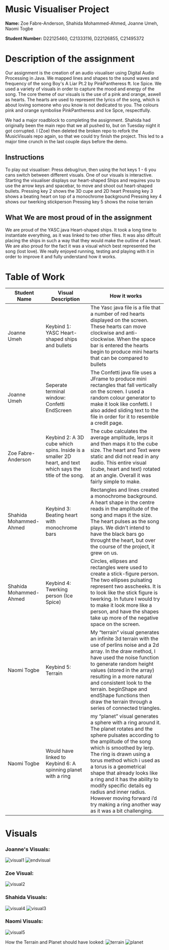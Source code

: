 # Music Visualiser Project


**Name:** Zoe Fabre-Anderson, Shahida Mohammed-Ahmed, Joanne Umeh, Naomi Togbe


**Student Number:** D22125460, C21333116, D22126855, C21495372


# Description of the assignment
Our assignment is the creation of an audio visualiser using Digital Audio Processing in Java. We mapped lines and shapes to the sound waves and frequency of the song Boy's A Liar Pt.2 by PinkPantheress ft. Ice Spice. We used a variety of visuals in order to capture the mood and energy of the song. The core theme of our visuals is the use of a pink and orange, aswell as hearts. The hearts are used to represent the lyrics of the song, which is about loving someone who you know is not dedicated to you. The colours pink and orange symbolise PinkPantheress and Ice Spce, respectfully.

We had a major roadblock to completing the assignment. Shahida had originally been the main repo that we all pushed to, but on Tuesday night it got corrupted. I (Zoe) then deleted the broken repo to refork the MusicVisuals repo again, so that we could try finish the project. This led to a major time crunch in the last couple days before the demo.

## Instructions
To play out visualiser: Press debug/run, then using the hot keys 1 - 6 you cans switch between different visuals. 
One of our visuals is interactive. 
Starting the visualiser displays our heart-shaped Ships and requires you to use the arrow keys and spacebar, to move and shoot out heart-shaped bullets.
Pressing key 2 shows the 3D cupe and 2D heart
Pressing key 3 shows a beating heart on top of a monochrome background
Pressing key 4 shows our twerking stickperson
Pressing key 5 shows the noise terrain


## What We are most proud of in the assignment
We are proud of the YASC.java Heart-shaped ships. It took a long time to instantiate everything, as it was linked to two other files. It was also diffcult placing the ships in such a way that they would make the outline of a heart. We are also proud for the fact it was a visual which best represented the song (lost love). We really enjoyed running, testing and playing with it in order to improve it and fully understand how it works.


# Table of Work
| Student Name | Visual Description | How it works |
|-----------|-----------|-----------|
| Joanne Umeh | Keybind 1: YASC Heart-shaped ships and bullets | The Yasc java file is a file that a number of red hearts displayed on the screen. These hearts can move clockwise and anti-clockwise. When the space bar is entered the hearts begin to produce mini hearts that can be compared to bullets |
| Joanne Umeh | Seperate terminal window: Confetti EndScreen | The Confetti java file uses a JFrame to produce mini rectangles that fall vertically on the screen. I used a random colour generator to make it look like confetti. I also added sliding text to the file in order for it to resemble a credit page. |
| Zoe Fabre-Anderson | Keybind 2: A 3D cube which spins. Inside is a smaller 2D heart, and text which says the title of the song. | The cube calculates the average amplitude, lerps it and then maps it to the cube size. The heart and Text were static and did not read in any audio. This entire visual (cube, heart and text) rotated at an angle. Overall it was fairly simple to make. |
| Shahida Mohammed-Ahmed | Keybind 3: Beating heart with monochrome bars | Rectangles and lines created a monochrome background. A heart shape in the centre reads in the amplitude of the song and maps it the size. The heart pulses as the song plays. We didn't intend to have the black bars go throught the heart, but over the course of the project, it grew on us. |
| Shahida Mohammed-Ahmed | Keybind 4: Twerking person (Ice Spice) | Circles, ellipses and rectangles were used to create a stick-figure person. The two ellipses pulsating represent two asscheeks. It is to look like the stick figure is twerking. In future I would try to make it look more like a person, and have the shapes take up more of the negative space on the screen. |
| Naomi Togbe | Keybind 5: Terrain | My “terrain” visual generates an infinite 3d terrain with the use of perlins noise and a 2d array.  In the draw method, I have used the noise function to generate random height values (stored in the array) resulting in a more natural and consistent look to the terrain. beginShape and endShape functions then draw the terrain through a series of connected triangles. |
| Naomi Togbe | Would have linked to Keybind 6: A spinning planet with a ring | my “planet” visual generates a sphere with a ring around it. The planet rotates and the sphere pulsates according to the amplitude of the song which is smoothed by lerp. The ring is drawn using a torus method which i used as a torus is a geometrical shape that already looks like a ring and it has the ability to modify specific details eg radius and inner radius. However moving forward i’d try making a ring another way as it was a bit challenging. |


# Visuals
### **Joanne's Visuals:**
![visual1](https://user-images.githubusercontent.com/123522743/236204085-2a4d5482-c31d-4d0a-8669-4c157f02e08f.png)
![endvisual](https://user-images.githubusercontent.com/123522743/236352899-014b55d0-6761-4def-8d65-3eb08bb54530.png)


### **Zoe Visual:**
![visual2](https://user-images.githubusercontent.com/123522743/236352923-1c00da69-1360-4660-92f7-8a28228cfaca.png)


### **Shahida Visuals:**
![visual4](https://user-images.githubusercontent.com/123522743/236352671-c68cf352-cdac-4e60-8d8b-7bcea882d5cd.png)
![visual3](https://user-images.githubusercontent.com/123522743/236352687-98935d04-ab65-4eba-ad23-a1fad030bd58.png)


### **Naomi Visuals:**
![visual5](https://user-images.githubusercontent.com/123522743/236352943-3fbc7fc7-ffa0-4724-b99b-15c971a0c1a1.png)

How the Terrain and Planet should have looked:
![terrain](https://user-images.githubusercontent.com/123522743/236352981-1f4f4c0b-8f6b-4c57-8d2c-23743bd96cfe.PNG)
![planet](https://user-images.githubusercontent.com/123522743/236352997-e50512c5-c4bc-4be3-ab80-4ddbe09cd410.PNG)

